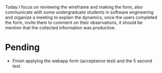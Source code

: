 Today I focus on reviewing the wireframe and making the form, also communicate with some undergraduate students in software engineering and organize a meeting to explain the dynamics, once the users completed the form, invite them to comment on their observations, it should be mention that the collected information was productive.

# Pending

* Finish applying the webapp form (acceptance test) and the 5 second test.
